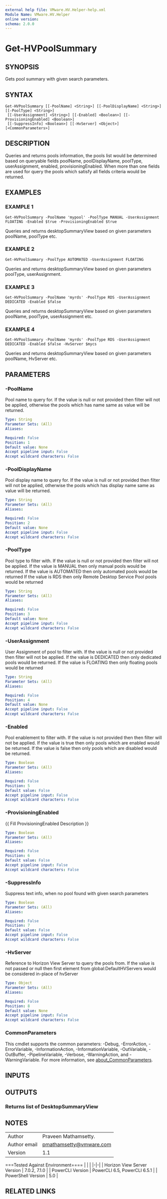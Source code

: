 ```yaml
---
external help file: VMware.HV.Helper-help.xml
Module Name: VMware.HV.Helper
online version:
schema: 2.0.0
---
```


# Get-HVPoolSummary

## SYNOPSIS
Gets pool summary with given search parameters.

## SYNTAX

```
Get-HVPoolSummary [[-PoolName] <String>] [[-PoolDisplayName] <String>] [[-PoolType] <String>]
 [[-UserAssignment] <String>] [[-Enabled] <Boolean>] [[-ProvisioningEnabled] <Boolean>]
 [[-SuppressInfo] <Boolean>] [[-HvServer] <Object>] [<CommonParameters>]
```

## DESCRIPTION
Queries and returns pools information, the pools list would be determined based on
queryable fields poolName, poolDisplayName, poolType, userAssignment, enabled,
provisioningEnabled.
When more than one fields are used for query the pools which
satisfy all fields criteria would be returned.

## EXAMPLES

### EXAMPLE 1
```
Get-HVPoolSummary -PoolName 'mypool' -PoolType MANUAL -UserAssignment FLOATING -Enabled $true -ProvisioningEnabled $true
```

Queries and returns desktopSummaryView based on given parameters poolName, poolType etc.

### EXAMPLE 2
```
Get-HVPoolSummary -PoolType AUTOMATED -UserAssignment FLOATING
```

Queries and returns desktopSummaryView based on given parameters poolType, userAssignment.

### EXAMPLE 3
```
Get-HVPoolSummary -PoolName 'myrds' -PoolType RDS -UserAssignment DEDICATED -Enabled $false
```

Queries and returns desktopSummaryView based on given parameters poolName, poolType, userAssignment etc.

### EXAMPLE 4
```
Get-HVPoolSummary -PoolName 'myrds' -PoolType RDS -UserAssignment DEDICATED -Enabled $false -HvServer $mycs
```

Queries and returns desktopSummaryView based on given parameters poolName, HvServer etc.

## PARAMETERS

### -PoolName
Pool name to query for.
If the value is null or not provided then filter will not be applied,
otherwise the pools which has name same as value will be returned.

```yaml
Type: String
Parameter Sets: (All)
Aliases:

Required: False
Position: 1
Default value: None
Accept pipeline input: False
Accept wildcard characters: False
```

### -PoolDisplayName
Pool display name to query for.
If the value is null or not provided then filter will not be applied,
otherwise the pools which has display name same as value will be returned.

```yaml
Type: String
Parameter Sets: (All)
Aliases:

Required: False
Position: 2
Default value: None
Accept pipeline input: False
Accept wildcard characters: False
```

### -PoolType
Pool type to filter with.
If the value is null or not provided then filter will not be applied.
If the value is MANUAL then only manual pools would be returned.
If the value is AUTOMATED then only automated pools would be returned
If the value is RDS then only Remote Desktop Service Pool pools would be returned

```yaml
Type: String
Parameter Sets: (All)
Aliases:

Required: False
Position: 3
Default value: None
Accept pipeline input: False
Accept wildcard characters: False
```

### -UserAssignment
User Assignment of pool to filter with.
If the value is null or not provided then filter will not be applied.
If the value is DEDICATED then only dedicated pools would be returned.
If the value is FLOATING then only floating pools would be returned

```yaml
Type: String
Parameter Sets: (All)
Aliases:

Required: False
Position: 4
Default value: None
Accept pipeline input: False
Accept wildcard characters: False
```

### -Enabled
Pool enablement to filter with.
If the value is not provided then then filter will not be applied.
If the value is true then only pools which are enabled would be returned.
If the value is false then only pools which are disabled would be returned.

```yaml
Type: Boolean
Parameter Sets: (All)
Aliases:

Required: False
Position: 5
Default value: False
Accept pipeline input: False
Accept wildcard characters: False
```

### -ProvisioningEnabled
{{ Fill ProvisioningEnabled Description }}

```yaml
Type: Boolean
Parameter Sets: (All)
Aliases:

Required: False
Position: 6
Default value: False
Accept pipeline input: False
Accept wildcard characters: False
```

### -SuppressInfo
Suppress text info, when no pool found with given search parameters

```yaml
Type: Boolean
Parameter Sets: (All)
Aliases:

Required: False
Position: 7
Default value: False
Accept pipeline input: False
Accept wildcard characters: False
```

### -HvServer
Reference to Horizon View Server to query the pools from.
If the value is not passed or null then
first element from global:DefaultHVServers would be considered in-place of hvServer

```yaml
Type: Object
Parameter Sets: (All)
Aliases:

Required: False
Position: 8
Default value: None
Accept pipeline input: False
Accept wildcard characters: False
```

### CommonParameters
This cmdlet supports the common parameters: -Debug, -ErrorAction, -ErrorVariable, -InformationAction, -InformationVariable, -OutVariable, -OutBuffer, -PipelineVariable, -Verbose, -WarningAction, and -WarningVariable. For more information, see [about_CommonParameters](http://go.microsoft.com/fwlink/?LinkID=113216).

## INPUTS

## OUTPUTS

### Returns list of DesktopSummaryView
## NOTES
| | |
|-|-|
| Author | Praveen Mathamsetty. |
| Author email | pmathamsetty@vmware.com |
| Version | 1.1 |

===Tested Against Environment====
| | |
|-|-|
| Horizon View Server Version | 7.0.2, 7.1.0 |
| PowerCLI Version | PowerCLI 6.5, PowerCLI 6.5.1 |
| PowerShell Version | 5.0 |

## RELATED LINKS
